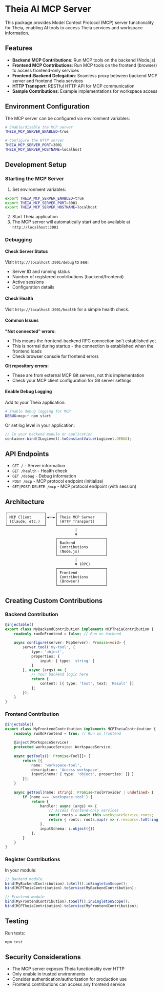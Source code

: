 # Theia AI MCP Server

This package provides Model Context Protocol (MCP) server functionality for Theia, enabling AI tools to access Theia services and workspace information.

## Features

- **Backend MCP Contributions**: Run MCP tools on the backend (Node.js)
- **Frontend MCP Contributions**: Run MCP tools on the frontend (browser) to access frontend-only services
- **Frontend-Backend Delegation**: Seamless proxy between backend MCP server and frontend Theia services
- **HTTP Transport**: RESTful HTTP API for MCP communication
- **Sample Contributions**: Example implementations for workspace access

## Environment Configuration

The MCP server can be configured via environment variables:

```bash
# Enable/disable the MCP server
THEIA_MCP_SERVER_ENABLED=true

# Configure the HTTP server
THEIA_MCP_SERVER_PORT=3001
THEIA_MCP_SERVER_HOSTNAME=localhost
```

## Development Setup

### Starting the MCP Server

1. Set environment variables:
```bash
export THEIA_MCP_SERVER_ENABLED=true
export THEIA_MCP_SERVER_PORT=3001
export THEIA_MCP_SERVER_HOSTNAME=localhost
```

2. Start Theia application
3. The MCP server will automatically start and be available at `http://localhost:3001`

### Debugging

#### Check Server Status

Visit `http://localhost:3001/debug` to see:
- Server ID and running status
- Number of registered contributions (backend/frontend)
- Active sessions
- Configuration details

#### Check Health

Visit `http://localhost:3001/health` for a simple health check.

#### Common Issues

**"Not connected" errors:**
- This means the frontend-backend RPC connection isn't established yet
- This is normal during startup - the connection is established when the frontend loads
- Check browser console for frontend errors

**Git repository errors:**
- These are from external MCP Git servers, not this implementation
- Check your MCP client configuration for Git server settings

#### Enable Debug Logging

Add to your Theia application:
```bash
# Enable debug logging for MCP
DEBUG=mcp:* npm start
```

Or set log level in your application:
```typescript
// In your backend module or application
container.bind(ILogLevel).toConstantValue(LogLevel.DEBUG);
```

## API Endpoints

- `GET /` - Server information
- `GET /health` - Health check
- `GET /debug` - Debug information
- `POST /mcp` - MCP protocol endpoint (initialize)
- `GET|POST|DELETE /mcp` - MCP protocol endpoint (with session)

## Architecture

```
┌─────────────────┐    ┌──────────────────────┐
│ MCP Client      │◄──►│ Theia MCP Server     │
│ (Claude, etc.)  │    │ (HTTP Transport)     │
└─────────────────┘    └──────────────────────┘
                                │
                                ▼
                       ┌──────────────────────┐
                       │ Backend              │
                       │ Contributions        │
                       │ (Node.js)            │
                       └──────────────────────┘
                                │
                                ▼ (RPC)
                       ┌──────────────────────┐
                       │ Frontend             │
                       │ Contributions        │
                       │ (Browser)            │
                       └──────────────────────┘
```

## Creating Custom Contributions

### Backend Contribution

```typescript
@injectable()
export class MyBackendContribution implements MCPTheiaContribution {
    readonly runOnFrontend = false; // Run on backend
    
    async configure(server: McpServer): Promise<void> {
        server.tool('my-tool', {
            type: 'object',
            properties: {
                input: { type: 'string' }
            }
        }, async (args) => {
            // Your backend logic here
            return {
                content: [{ type: 'text', text: 'Result' }]
            };
        });
    }
}
```

### Frontend Contribution

```typescript
@injectable()
export class MyFrontendContribution implements MCPTheiaContribution {
    readonly runOnFrontend = true; // Run on frontend
    
    @inject(WorkspaceService)
    protected workspaceService: WorkspaceService;
    
    async getTools(): Promise<Tool[]> {
        return [{
            name: 'workspace-tool',
            description: 'Access workspace',
            inputSchema: { type: 'object', properties: {} }
        }];
    }
    
    async getTool(name: string): Promise<ToolProvider | undefined> {
        if (name === 'workspace-tool') {
            return {
                handler: async (args) => {
                    // Access frontend-only services
                    const roots = await this.workspaceService.roots;
                    return { roots: roots.map(r => r.resource.toString()) };
                },
                inputSchema: z.object({})
            };
        }
    }
}
```

### Register Contributions

In your module:

```typescript
// Backend module
bind(MyBackendContribution).toSelf().inSingletonScope();
bind(MCPTheiaContribution).toService(MyBackendContribution);

// Frontend module  
bind(MyFrontendContribution).toSelf().inSingletonScope();
bind(MCPTheiaContribution).toService(MyFrontendContribution);
```

## Testing

Run tests:
```bash
npm test
```

## Security Considerations

- The MCP server exposes Theia functionality over HTTP
- Only enable in trusted environments
- Consider authentication/authorization for production use
- Frontend contributions can access any frontend service